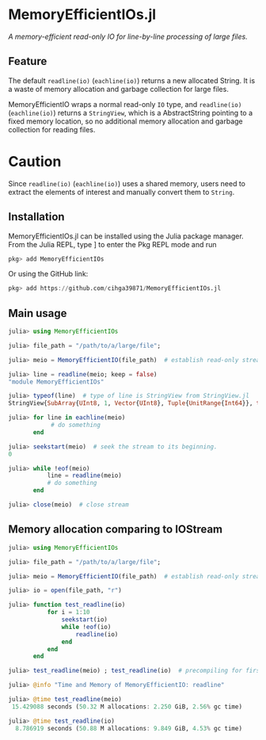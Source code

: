 # MemoryEfficientIOs.jl

*A memory-efficient read-only IO for line-by-line processing of large files.*

## Feature

The default `readline(io)` (`eachline(io)`) returns a new allocated String. It is a waste of memory allocation and garbage collection for large files.

MemoryEfficientIO wraps a normal read-only `IO` type, and `readline(io)` (`eachline(io)`) returns a `StringView`, which is a AbstractString pointing to a fixed memory location, so no additional memory allocation and garbage collection for reading files.

# Caution

Since `readline(io)` (`eachline(io)`) uses a shared memory, users need to extract the elements of interest and manually convert them to `String`. 


## Installation

MemoryEfficientIOs.jl can be installed using the Julia package manager. From the Julia REPL, type ] to enter the Pkg REPL mode and run

```julia
pkg> add MemoryEfficientIOs
```

Or using the GitHub link:
```julia
pkg> add https://github.com/cihga39871/MemoryEfficientIOs.jl
```

## Main usage

```julia
julia> using MemoryEfficientIOs

julia> file_path = "/path/to/a/large/file";

julia> meio = MemoryEfficientIO(file_path)  # establish read-only stream

julia> line = readline(meio; keep = false)
"module MemoryEfficientIOs"

julia> typeof(line)  # type of line is StringView from StringView.jl
StringView{SubArray{UInt8, 1, Vector{UInt8}, Tuple{UnitRange{Int64}}, true}}

julia> for line in eachline(meio)
            # do something
       end

julia> seekstart(meio)  # seek the stream to its beginning.
0

julia> while !eof(meio)
           line = readline(meio)
           # do something
       end

julia> close(meio)  # close stream
```

## Memory allocation comparing to IOStream

```julia
julia> using MemoryEfficientIOs

julia> file_path = "/path/to/a/large/file";

julia> meio = MemoryEfficientIO(file_path)  # establish read-only stream

julia> io = open(file_path, "r")

julia> function test_readline(io)
           for i = 1:10
               seekstart(io)
               while !eof(io)
                   readline(io)
               end
           end
       end

julia> test_readline(meio) ; test_readline(io)  # precompiling for first use

julia> @info "Time and Memory of MemoryEfficientIO: readline"

julia> @time test_readline(meio)
 15.429088 seconds (50.32 M allocations: 2.250 GiB, 2.56% gc time)

julia> @time test_readline(io)
  8.786919 seconds (50.88 M allocations: 9.849 GiB, 4.53% gc time)

```